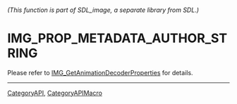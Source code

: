 ###### (This function is part of SDL_image, a separate library from SDL.)
# IMG_PROP_METADATA_AUTHOR_STRING

Please refer to [IMG_GetAnimationDecoderProperties](IMG_GetAnimationDecoderProperties) for details.

----
[CategoryAPI](CategoryAPI), [CategoryAPIMacro](CategoryAPIMacro)

